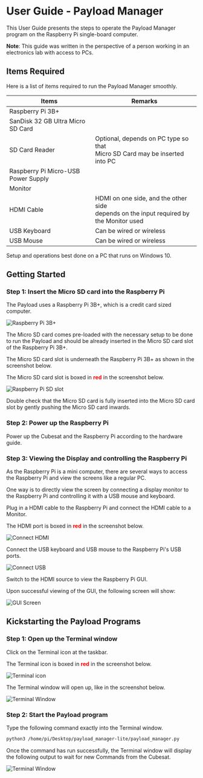 # User Guide - Payload Manager
<!-- markdownlint-disable MD033 -->

This User Guide presents the steps to operate the Payload Manager program on the Raspberry Pi single-board computer.

**Note**: This guide was written in the perspective of a person working in an electronics lab with access to PCs.

## Items Required

Here is a list of items required to run the Payload Manager smoothly.

| Items                               | Remarks                                                                                    |
| ----------------------------------- | ------------------------------------------------------------------------------------------ |
| Raspberry Pi 3B+                    |                                                                                            |
| SanDisk 32 GB Ultra Micro SD Card   |                                                                                            |
| SD Card Reader                      | Optional, depends on PC type so that <br>Micro SD Card may be inserted into PC             |
| Raspberry Pi Micro-USB Power Supply |                                                                                            |
| Monitor                             |                                                                                            |
| HDMI Cable                          | HDMI on one side, and the other side <br>depends on the input required by the Monitor used |
| USB Keyboard                        | Can be wired or wireless                                                                   |
| USB Mouse                           | Can be wired or wireless                                                                   |

Setup and operations best done on a PC that runs on Windows 10.

## Getting Started

### Step 1: Insert the Micro SD card into the Raspberry Pi

The Payload uses a Raspberry Pi 3B+, which is a credit card sized computer.

![Raspberry Pi 3B+](images/raspberry_pi_3b.png)

The Micro SD card comes pre-loaded with the necessary setup to be done to run the Payload and should be already inserted in the Micro SD card slot of the Raspberry Pi 3B+.

The Micro SD card slot is underneath the Raspberry Pi 3B+ as shown in the screenshot below.

The Micro SD card slot is boxed in **<span style="color: red">red</span>** in the screenshot below.

![Raspberry Pi SD slot](images/raspberry_pi-sd-slot.jpg)

Double check that the Micro SD card is fully inserted into the Micro SD card slot by gently pushing the Micro SD card inwards.

### Step 2: Power up the Raspberry Pi

Power up the Cubesat and the Raspberry Pi according to the hardware guide.

### Step 3: Viewing the Display and controlling the Raspberry Pi

As the Raspberry Pi is a mini computer, there are several ways to access the Raspberry Pi and view the screens like a regular PC.

One way is to directly view the screen by connecting a display monitor to the Raspberry Pi and controlling it with a USB mouse and keyboard.

Plug in a HDMI cable to the Raspberry Pi and connect the HDMI cable to a Monitor.

The HDMI port is boxed in **<span style="color: red">red</span>** in the screenshot below.

![Connect HDMI](images/raspberry_pi_hdmi.jpg)

Connect the USB keyboard and USB mouse to the Raspberry Pi's USB ports.

![Connect USB](images/raspberry_pi_usb.jpg)

Switch to the HDMI source to view the Raspberry Pi GUI.

Upon successful viewing of the GUI, the following screen will show:

![GUI Screen](images/gui-welcome-screen.jpg)

## Kickstarting the Payload Programs

### Step 1: Open up the Terminal window

Click on the Terminal icon at the taskbar.

The Terminal icon is boxed in **<span style="color: red">red</span>** in the screenshot below.

![Terminal icon](images/gui-terminal.jpg)

The Terminal window will open up, like in the screenshot below.

![Terminal Window](images/gui-terminal-open.png)

### Step 2: Start the Payload program

Type the following command exactly into the Terminal window.

```bash
python3 /home/pi/Desktop/payload_manager-lite/payload_manager.py
```

Once the command has run successfully, the Terminal window will display the following output to wait for new Commands from the Cubesat.

![Terminal Window](images/gui-terminal-command.png)
